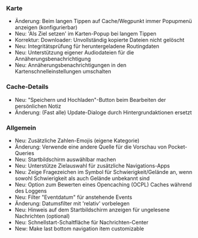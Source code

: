 ### Karte
- Änderung: Beim langen Tippen auf Cache/Wegpunkt immer Popupmenü anzeigen (konfigurierbar)
- Neu: 'Als Ziel setzen' im Karten-Popup bei langem Tippen
- Korrektur: Downloader: Unvollständig kopierte Dateien nicht gelöscht
- Neu: Integritätsprüfung für heruntergeladene Routingdaten
- Neu: Unterstützung eigener Audiodateien für die Annäherungsbenachrichtigung
- Neu: Annäherungsbenachrichtigungen in den Kartenschnelleinstellungen umschalten

### Cache-Details
- Neu: "Speichern und Hochladen"-Button beim Bearbeiten der persönlichen Notiz
- Änderung: (Fast alle) Update-Dialoge durch Hintergrundaktionen ersetzt

### Allgemein
- Neu: Zusätzliche Zahlen-Emojis (eigene Kategorie)
- Änderung: Verwende eine andere Quelle für die Vorschau von Pocket-Queries
- Neu: Startbildschirm auswählbar machen
- Neu: Unterstütze Zielauswahl für zusätzliche Navigations-Apps
- Neu: Zeige Fragezeichen im Symbol für Schwierigkeit/Gelände an, wenn sowohl Schwierigkeit als auch Gelände unbekannt sind
- Neu: Option zum Bewerten eines Opencaching (OCPL) Caches während des Loggens
- Neu: Filter "Eventdatum" für anstehende Events
- Änderung: Datumsfilter mit 'relativ' vorbelegen
- Neu: Hinweis auf dem Startbildschirm anzeigen für ungelesene Nachrichten (optional)
- Neu: Schnellstart-Schaltfläche für Nachrichten-Center
- New: Make last bottom navigation item customizable
